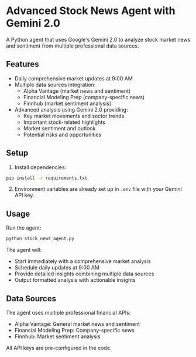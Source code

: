 # Advanced Stock News Agent with Gemini 2.0

A Python agent that uses Google's Gemini 2.0 to analyze stock market news and sentiment from multiple professional data sources.

## Features
- Daily comprehensive market updates at 9:00 AM
- Multiple data sources integration:
  - Alpha Vantage (market news and sentiment)
  - Financial Modeling Prep (company-specific news)
  - Finnhub (market sentiment analysis)
- Advanced analysis using Gemini 2.0 providing:
  - Key market movements and sector trends
  - Important stock-related highlights
  - Market sentiment and outlook
  - Potential risks and opportunities

## Setup
1. Install dependencies:
```bash
pip install -r requirements.txt
```

2. Environment variables are already set up in `.env` file with your Gemini API key.

## Usage
Run the agent:
```bash
python stock_news_agent.py
```

The agent will:
- Start immediately with a comprehensive market analysis
- Schedule daily updates at 9:00 AM
- Provide detailed insights combining multiple data sources
- Output formatted analysis with actionable insights

## Data Sources
The agent uses multiple professional financial APIs:
- Alpha Vantage: General market news and sentiment
- Financial Modeling Prep: Company-specific news
- Finnhub: Market sentiment analysis

All API keys are pre-configured in the code.